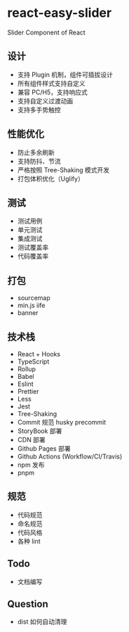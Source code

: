 # react-easy-slider
Slider Component of React

## 设计
- 支持 Plugin 机制，组件可插拔设计
- 所有组件样式支持自定义
- 兼容 PC/H5，支持响应式
- 支持自定义过渡动画
- 支持多手势触控

## 性能优化
- 防止多余刷新
- 支持防抖、节流
- 严格按照 Tree-Shaking 模式开发
- 打包体积优化（Uglify）

## 测试
- 测试用例
- 单元测试
- 集成测试
- 测试覆盖率
- 代码覆盖率

## 打包
- sourcemap
- min.js iife
- banner

## 技术栈
- React + Hooks
- TypeScript
- Rollup
- Babel
- Eslint
- Prettier
- Less
- Jest
- Tree-Shaking
- Commit 规范 husky precommit
- StoryBook 部署
- CDN 部署
- Github Pages 部署
- Github Actions (Workflow/CI/Travis)
- npm 发布
- pnpm

## 规范
- 代码规范
- 命名规范
- 代码风格
- 各种 lint

## Todo
- 文档编写

## Question
- dist 如何自动清理